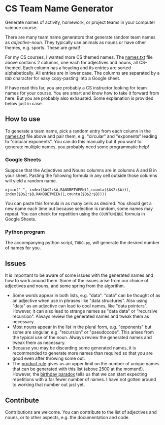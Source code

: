 # CS Team Name Generator

Generate names of activity, homework, or project teams in your computer science course.

There are many team name generators that generate random team names as _adjective-noun_. They typically use animals as nouns or have other themes, e.g. sports. These are great!

For my CS courses, I wanted more CS themed names. The [names.txt](names.txt) file above contains 2 columns, one each for adjectives and nouns, all CS-themed. Each column has a heading and its entries are sorted alphabetically. All entries are in lower case. The columns are separated by a _tab_ character for easy copy-pasting into a Google sheet.

If have read this far, you are probably a CS instructor looking for team names for your course. You are smart and know how to take it forward from here. But you are probably also exhausted. Some explanation is provided below just in case.

## How to use

To generate a team name, pick a random entry from each column in the [names.txt](names.txt) file above and pair them, e.g. "circular" and "exponents" leading to "circular exponents". You can do this manually but if you want to generate multiple names, you probably need some programmatic help!

### Google Sheets

Suppose that the Adjectives and Nouns columns are in columns A and B in your sheet. Pasting the following formula in any cell outside those columns will yield a random name.
```
=join("-", index($A$2:$A,RANDBETWEEN(1,counta($A$2:$A))), index($B$2:$B,RANDBETWEEN(1,counta($B$2:$B))))
```
You can paste this formula in as many cells as desired. You should get a new name each time but because selection is random, some names may repeat. You can check for repetition using the `COUNTUNIQUE` formula in Google Sheets.

### Python program

The accompanying python script, `TODO.py`, will generate the desired number of names for you.

## Issues
It is important to be aware of some issues with the generated names and how to work around them. Some of the issues arise from our choice of adjectives and nouns, and some spring from the algorithm.

- Some words appear in both lists, e.g. "data". "data" can be thought of as an adjective when use in phrases like "data structures". Also using "data" as an adjective can lead to cool names, like "data pointers". However, it can also lead to strange names as "data data" or "recursive recursion". Always review the generated names and tweak them as necessary.
- Most nouns appear in the list in the plural form, e.g. "exponents" but some are singular, e.g. "recursion" or "pseudocode". This arises from the typical use of the noun. Always review the generated names and tweak them as necessary.
- Because you may be discarding some generated names, it is recommended to generate more names than required so that you are good even after throwing some out.
- The [product rule](https://en.wikipedia.org/wiki/Rule_of_product) gives us an upper limit on the number of unique names that can be generated with this list (above 2500 at the moment!). However, the [birthday paradox](https://en.wikipedia.org/wiki/Birthday_problem) tells us that we can start expecting repetitions with a far fewer number of names. I have not gotten around to working that number out just yet.

## Contribute
Contributions are welcome. You can contribute to the list of adjectives and nouns, or to other aspects, e.g. the documentation and code.
